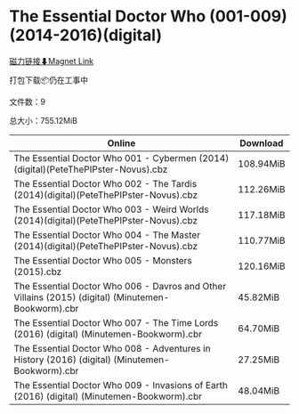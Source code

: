 # The Essential Doctor Who (001-009)(2014-2016)(digital)

[磁力链接⬇Magnet Link](magnet:?xt=urn:btih:868a04a470e9385e856f83426fc4f3c5f15e8fe9&dn=The%20Essential%20Doctor%20Who%20%28001-009%29%282014-2016%29%28digital%29)

打包下载📦仍在工事中

文件数：9

总大小：755.12MiB

Online | Download
--- | ---
The Essential Doctor Who 001 - Cybermen (2014)(digital)(PeteThePIPster-Novus).cbz | 108.94MiB
The Essential Doctor Who 002 - The Tardis (2014)(digital)(PeteThePIPster-Novus).cbz | 112.26MiB
The Essential Doctor Who 003 - Weird Worlds (2014)(digital)(PeteThePIPster-Novus).cbz | 117.18MiB
The Essential Doctor Who 004 - The Master (2014)(digital)(PeteThePIPster-Novus).cbz | 110.77MiB
The Essential Doctor Who 005 - Monsters (2015).cbz | 120.16MiB
The Essential Doctor Who 006 - Davros and Other Villains (2015) (digital) (Minutemen-Bookworm).cbr | 45.82MiB
The Essential Doctor Who 007 - The Time Lords (2016) (digital) (Minutemen-Bookworm).cbr | 64.70MiB
The Essential Doctor Who 008 - Adventures in History (2016) (digital) (Minutemen-Bookworm).cbr | 27.25MiB
The Essential Doctor Who 009 - Invasions of Earth (2016) (digital) (Minutemen-Bookworm).cbr | 48.04MiB